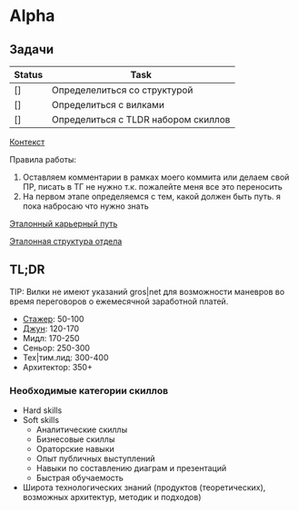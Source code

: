 # Alpha

## Задачи

| Status |       Task |
| ------ | -------------- |
|   []   | Определелиться со структурой |
|   []   | Определиться с вилками |
|   []   | Определиться с TLDR набором скиллов |

[Контекст](https://t.me/devops_jobs/703365)

Правила работы:

1. Оставляем комментарии в рамках моего коммита или делаем свой ПР, писать в ТГ не нужно т.к. пожалейте меня все это переносить
2. На первом этапе определяемся с тем, какой должен быть путь. я пока набросаю что нужно знать

[Эталонный карьерный путь](img/roadmap.png)

[Эталонная структура отдела](img/structure.png)

## TL;DR

TIP: Вилки не имеют указаний gros|net для возможности маневров во время переговоров о ежемесячной заработной платей.

* [Стажер](levels/trainee.md): 50-100
* [Джун](levels/junior.md): 120-170
* Мидл: 170-250
* Сеньор: 250-300
* Тех|тим.лид: 300-400
* Архитектор: 350+

### Необходимые категории скиллов

* Hard skills
* Soft skills
  * Аналитические скиллы
  * Бизнесовые скиллы
  * Ораторские навыки
  * Опыт публичных выступлений
  * Навыки по составлению диаграм и презентаций
  * Быстрая обучаемость
* Широта технологических знаний (продуктов (теоретических), возможных архитектур, методик и подходов)
